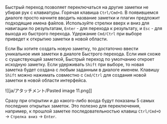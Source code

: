 Быстрый переход позволяет переключаться на другие заметки не убирая рук с клавиатуры. Горячая клавиша `Ctrl/Cmd+O`. В появившемся диалоге просто начните вводить название заметки и плагин предложит подходящие имена файлов. Используйте стрелки вверх и вниз для навигации по результатам, `Enter` - для перехода к результату, и `Esc` - для выхода из быстрого перехода. Удержание `Cmd/Ctrl` при выборе приведет к открытию заметки в новой области. 

Если Вы хотите создать новую заметку, то достаточно ввести уникальное имя заметки в диалоге Быстрого перехода. Если имя схоже с существующей заметкой, Быстрый переход по умолчанию откроет исходную заметку. Если удерживать `Shift` при выборе, то новая заметка будет создана с любым заданным в диалоге именем. Клавишу `Shift` можно нажимать совместно с  `Cmd/Ctrl` для создания новой заметки в новой области интерфейса. 

![[ja/アタッチメント/Pasted image 11.png]]

Сразу при открытии и до какого-либо воода будут показаны 5 самых последних открытых заметок. Это полезно для переключения, например, к прошлой заметке последовательностью клавиш  `Ctrl/Cmd+O` → `Стрелка вниз` → `Enter`.

